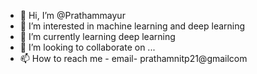 - 👋 Hi, I’m @Prathammayur
- 👀 I’m interested in machine learning and deep learning
- 🌱 I’m currently learning deep learning
- 💞️ I’m looking to collaborate on ...
- 📫 How to reach me - email- prathamnitp21@gmailcom

<!---
Prathammayur/Prathammayur is a ✨ special ✨ repository because its `README.md` (this file) appears on your GitHub profile.
You can click the Preview link to take a look at your changes.
--->
